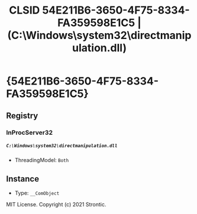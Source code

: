 ﻿---
title: "CLSID 54E211B6-3650-4F75-8334-FA359598E1C5 | (C:\\Windows\\system32\\directmanipulation.dll)"
excerpt: What is COM-Object CLSID 54E211B6-3650-4F75-8334-FA359598E1C5?
---

# {54E211B6-3650-4F75-8334-FA359598E1C5}


## Registry


### InProcServer32

##### `C:\Windows\system32\directmanipulation.dll`
* ThreadingModel: `Both`

## Instance

* Type: `__ComObject`

MIT License. Copyright (c) 2021 Strontic.


